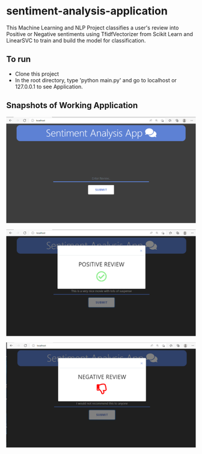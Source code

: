 # sentiment-analysis-application
This Machine Learning and NLP Project classifies a user's review into Positive or Negative sentiments using TfidfVectorizer from Scikit Learn and LinearSVC to train and build the model for classification.

## To run
- Clone this project
- In the root directory, type 'python main.py' and go to localhost or 127.0.0.1 to see Application.

## Snapshots of Working Application
![](https://github.com/olumide1128/sentiment-analysis-application/blob/master/snapshots/Screenshot%20(264).png)

![](https://github.com/olumide1128/sentiment-analysis-application/blob/master/snapshots/Screenshot%20(265).png)

![](https://github.com/olumide1128/sentiment-analysis-application/blob/master/snapshots/Screenshot%20(266).png)
